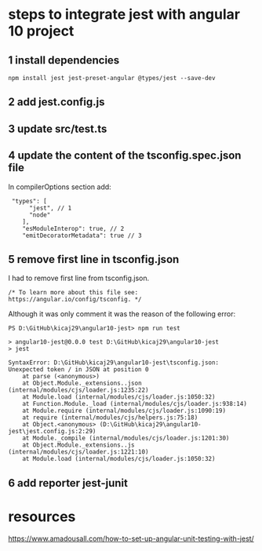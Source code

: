 # steps to integrate jest with angular 10 project

## 1 install dependencies

```
npm install jest jest-preset-angular @types/jest --save-dev
```

## 2 add jest.config.js

## 3 update src/test.ts

## 4 update the content of the tsconfig.spec.json file

In compilerOptions section add:

```
 "types": [
      "jest", // 1
      "node"
    ],
    "esModuleInterop": true, // 2
    "emitDecoratorMetadata": true // 3
```

## 5 remove first line in tsconfig.json

I had to remove first line from tsconfig.json.

```
/* To learn more about this file see: https://angular.io/config/tsconfig. */
```

Although it was only comment it was the reason of the following error:

```
PS D:\GitHub\kicaj29\angular10-jest> npm run test

> angular10-jest@0.0.0 test D:\GitHub\kicaj29\angular10-jest
> jest

SyntaxError: D:\GitHub\kicaj29\angular10-jest\tsconfig.json: Unexpected token / in JSON at position 0
    at parse (<anonymous>)
    at Object.Module._extensions..json (internal/modules/cjs/loader.js:1235:22)
    at Module.load (internal/modules/cjs/loader.js:1050:32)
    at Function.Module._load (internal/modules/cjs/loader.js:938:14)
    at Module.require (internal/modules/cjs/loader.js:1090:19)
    at require (internal/modules/cjs/helpers.js:75:18)
    at Object.<anonymous> (D:\GitHub\kicaj29\angular10-jest\jest.config.js:2:29)
    at Module._compile (internal/modules/cjs/loader.js:1201:30)
    at Object.Module._extensions..js (internal/modules/cjs/loader.js:1221:10)
    at Module.load (internal/modules/cjs/loader.js:1050:32)
```
## 6 add reporter jest-junit


# resources
https://www.amadousall.com/how-to-set-up-angular-unit-testing-with-jest/   
